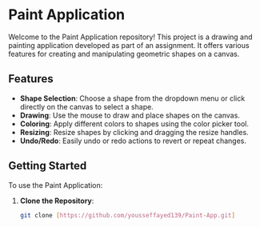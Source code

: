 # Paint Application

Welcome to the Paint Application repository! This project is a drawing and painting application developed as part of an assignment. It offers various features for creating and manipulating geometric shapes on a canvas.

## Features

- **Shape Selection**: Choose a shape from the dropdown menu or click directly on the canvas to select a shape.
- **Drawing**: Use the mouse to draw and place shapes on the canvas.
- **Coloring**: Apply different colors to shapes using the color picker tool.
- **Resizing**: Resize shapes by clicking and dragging the resize handles.
- **Undo/Redo**: Easily undo or redo actions to revert or repeat changes.

## Getting Started

To use the Paint Application:

1. **Clone the Repository**:
   ```bash
   git clone [https://github.com/yousseffayed139/Paint-App.git]
